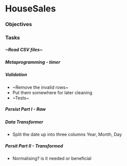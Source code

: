 # HouseSales

### Objectives

### Tasks
##### ~Read CSV files~

##### Metaprogramming - timer

##### Validation
* ~Remove the invalid rows~
* Put them somewhere for later cleaning
* ~Tests~

##### Persist Part I - Raw

##### Data Transformer
* Split the date up into three columns Year, Month, Day

##### Persit Part II - Transformed
* Normalising? is it needed or beneficial
